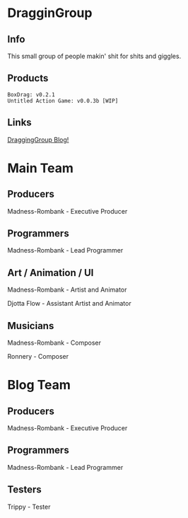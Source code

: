 # DragginGroup

## Info
This small group of people makin' shit for shits and giggles.

## Products
```
BoxDrag: v0.2.1
Untitled Action Game: v0.0.3b [WIP]
```

## Links
[DraggingGroup Blog!](https://draggingroup.github.io/Blog/)


# Main Team

## Producers
Madness-Rombank - Executive Producer


## Programmers
Madness-Rombank - Lead Programmer


## Art / Animation / UI
Madness-Rombank - Artist and Animator

Djotta Flow - Assistant Artist and Animator

## Musicians
Madness-Rombank - Composer

Ronnery - Composer

# Blog Team


## Producers
Madness-Rombank - Executive Producer


## Programmers
Madness-Rombank - Lead Programmer

## Testers
Trippy - Tester
